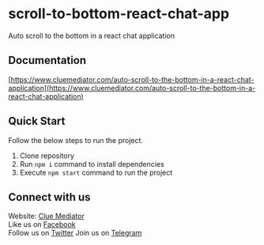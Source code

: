 # scroll-to-bottom-react-chat-app
Auto scroll to the bottom in a react chat application

## Documentation

[https://www.cluemediator.com/auto-scroll-to-the-bottom-in-a-react-chat-application](https://www.cluemediator.com/auto-scroll-to-the-bottom-in-a-react-chat-application)

## Quick Start

Follow the below steps to run the project.

1. Clone repository
2. Run `npm i` command to install dependencies
3. Execute `npm start` command to run the project

## Connect with us

Website: [Clue Mediator](https://www.cluemediator.com)  
Like us on [Facebook](https://www.facebook.com/thecluemediator)  
Follow us on [Twitter](https://twitter.com/cluemediator)
Join us on [Telegram](https://t.me/cluemediator)